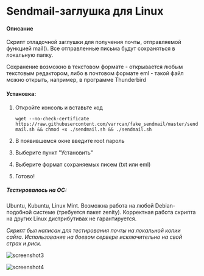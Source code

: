Sendmail-заглушка для Linux
=====================

#### Описание
Скрипт отладочной заглушки для получения почты, отправляемой функцией mail(). Все отправленные письма будут сохраняться в локальную папку.

Сохранение возможно в текстовом формате - открывается любым текстовым редактором, либо в почтовом формате eml - такой файл можно открыть, например, в программе Thunderbird

#### Установка:
1. Откройте консоль и вставьте код

	`wget --no-check-certificate https://raw.githubusercontent.com/varrcan/fake_sendmail/master/sendmail.sh && chmod +x ./sendmail.sh && ./sendmail.sh`
	
2. В появившемся окне введите root пароль
3. Выберите пункт "Установить"
4. Выберите формат сохраняемых писем (txt или eml)
3. Готово!

##### Тестировалось на ОС:
Ubuntu, Kubuntu, Linux Mint.
Возможна работа на любой Debian-подобной системе (требуется пакет zenity).
Корректная работа скрипта на других Linux дистрибутивах не гарантируется.



_Скрипт был написан для тестирования почты на локальной копии сайта. Использование на боевом сервере исключительно на свой страх и риск._


![screenshot3](http://share.varrcan.me/img1611201700d3.png)

![screenshot4](http://share.varrcan.me/img161120179c5f.png)
